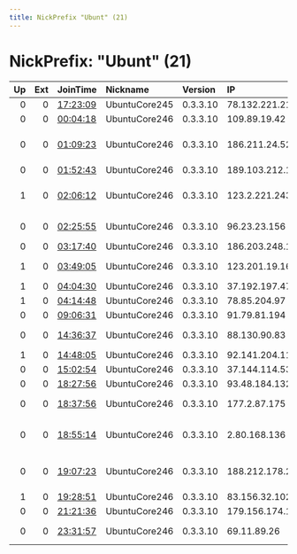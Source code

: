 ```yaml
---
title: NickPrefix "Ubunt" (21)
---
```


# NickPrefix: "Ubunt" (21)

|   Up |   Ext | JoinTime                                                                                            | Nickname      | Version   | IP              | AS                                       | CC   |   ORp |   Dirp | OS    | Contact   |   eFamMembers |
|-----:|------:|:----------------------------------------------------------------------------------------------------|:--------------|:----------|:----------------|:-----------------------------------------|:-----|------:|-------:|:------|:----------|--------------:|
|    0 |     0 | [17:23:09](https://metrics.torproject.org/rs.html#details/E06C9EEDE9FD27499A262FA274C9DBD17FC31F4B) | UbuntuCore245 | 0.3.3.10  | 78.132.221.214  | Rostelecom                               | ru   | 40323 |      0 | Linux | None      |             1 |
|    0 |     0 | [00:04:18](https://metrics.torproject.org/rs.html#details/78A47E6A1387F6FFCF3224526572D78CD01F34A8) | UbuntuCore246 | 0.3.3.10  | 109.89.19.42    | Brutele SC                               | be   | 34681 |      0 | Linux | None      |             1 |
|    0 |     0 | [01:09:23](https://metrics.torproject.org/rs.html#details/198F97B4203DE4EFF0CE1E026E78B98D81B7A764) | UbuntuCore246 | 0.3.3.10  | 186.211.24.52   | Net Barretos Tecnologia LTDA - ME        | br   | 42221 |      0 | Linux | None      |             1 |
|    0 |     0 | [01:52:43](https://metrics.torproject.org/rs.html#details/2D3D4DF935AEB5C431E0976CAA443D31FD4D960E) | UbuntuCore246 | 0.3.3.10  | 189.103.212.178 | CLARO S.A.                               | br   | 44395 |      0 | Linux | None      |             1 |
|    1 |     0 | [02:06:12](https://metrics.torproject.org/rs.html#details/FD54CAB3B67D1939108E6659B88AA74C8C622AD6) | UbuntuCore246 | 0.3.3.10  | 123.2.221.243   | M2 Telecommunications Group Ltd          | au   | 41515 |      0 | Linux | None      |             1 |
|    0 |     0 | [02:25:55](https://metrics.torproject.org/rs.html#details/3E4AFF700150977C2D3233BB72F36FD500FA785C) | UbuntuCore246 | 0.3.3.10  | 96.23.23.156    | Videotron Telecom Ltee                   | ca   | 40857 |      0 | Linux | None      |             1 |
|    0 |     0 | [03:17:40](https://metrics.torproject.org/rs.html#details/1F80CC9A90B9AA5AD9C620E970F093BAB3F85BA8) | UbuntuCore246 | 0.3.3.10  | 186.203.248.171 | Tim Celular S.A.                         | br   | 33229 |      0 | Linux | None      |             1 |
|    1 |     0 | [03:49:05](https://metrics.torproject.org/rs.html#details/7B86F805440B3CEFFB19E806E4C9A1E29FD6853C) | UbuntuCore246 | 0.3.3.10  | 123.201.19.167  | YOU Broadband &amp; Cable India Ltd.     | in   | 39773 |      0 | Linux | None      |             1 |
|    1 |     0 | [04:04:30](https://metrics.torproject.org/rs.html#details/7D6A043758C8E9FA39C103D9879154C90035F438) | UbuntuCore246 | 0.3.3.10  | 37.192.197.47   | Novotelecom Ltd                          | ru   | 40325 |      0 | Linux | None      |             1 |
|    1 |     0 | [04:14:48](https://metrics.torproject.org/rs.html#details/94F708588580ACEF4A2CA81A25AB0292D8BBAAD5) | UbuntuCore246 | 0.3.3.10  | 78.85.204.97    | Rostelecom                               | ru   | 44333 |      0 | Linux | None      |             1 |
|    0 |     0 | [09:06:31](https://metrics.torproject.org/rs.html#details/511047000AAEEE33B7D254115223C9F9B92C96B8) | UbuntuCore246 | 0.3.3.10  | 91.79.81.194    | MTS PJSC                                 | ru   | 46323 |      0 | Linux | None      |             1 |
|    0 |     0 | [14:36:37](https://metrics.torproject.org/rs.html#details/909F82A7244BCC5FC9F41EB96F81A68D188F8F95) | UbuntuCore246 | 0.3.3.10  | 88.130.90.83    | 1&amp;1 Versatel Deutschland GmbH        | de   | 43695 |      0 | Linux | None      |             1 |
|    1 |     0 | [14:48:05](https://metrics.torproject.org/rs.html#details/05BC168AE6F22606234DBA1C07663874EEF58C05) | UbuntuCore246 | 0.3.3.10  | 92.141.204.11   | Orange                                   | fr   | 45267 |      0 | Linux | None      |             1 |
|    0 |     0 | [15:02:54](https://metrics.torproject.org/rs.html#details/6BBD28546A2001EB1364A16E78FFACA400D3A7CA) | UbuntuCore246 | 0.3.3.10  | 37.144.114.53   | VimpelCom                                | ru   | 39127 |      0 | Linux | None      |             1 |
|    0 |     0 | [18:27:56](https://metrics.torproject.org/rs.html#details/A731C35F6CFADAB796D4D9BB5233E896EC841847) | UbuntuCore246 | 0.3.3.10  | 93.48.184.132   | Fastweb                                  | it   | 44739 |      0 | Linux | None      |             1 |
|    0 |     0 | [18:37:56](https://metrics.torproject.org/rs.html#details/77A4C7B54067D1B6F093436189923A09D47B9195) | UbuntuCore246 | 0.3.3.10  | 177.2.87.175    | Brasil Telecom S/A - Filial Distrito Fed | br   | 34113 |      0 | Linux | None      |             1 |
|    0 |     0 | [18:55:14](https://metrics.torproject.org/rs.html#details/B61A5CBDA63F25A7F30D99D25838D2428BD19C56) | UbuntuCore246 | 0.3.3.10  | 2.80.168.136    | Servicos De Comunicacoes E Multimedia S. | pt   | 34917 |      0 | Linux | None      |             1 |
|    0 |     0 | [19:07:23](https://metrics.torproject.org/rs.html#details/B00A29E13C7DEE6A9D430AECA4F232DE8E7F129C) | UbuntuCore246 | 0.3.3.10  | 188.212.178.212 | Iran Telecommunication Company PJS       | ir   | 38381 |      0 | Linux | None      |             1 |
|    1 |     0 | [19:28:51](https://metrics.torproject.org/rs.html#details/0115B13CEFB21F74940E5A95C30D8EFCC39ED8F4) | UbuntuCore246 | 0.3.3.10  | 83.156.32.102   | Free SAS                                 | fr   | 44399 |      0 | Linux | None      |             1 |
|    0 |     0 | [21:21:36](https://metrics.torproject.org/rs.html#details/B0020142A9C2EE2ED1FDFCD487F665585D773607) | UbuntuCore246 | 0.3.3.10  | 179.156.174.154 | CLARO S.A.                               | br   | 37639 |      0 | Linux | None      |             1 |
|    0 |     0 | [23:31:57](https://metrics.torproject.org/rs.html#details/8148496EAE5CF112CDB9E686DEF2D4E7B0AE2BE7) | UbuntuCore246 | 0.3.3.10  | 69.11.89.26     | Saskatchewan Telecommunications          | ca   | 38579 |      0 | Linux | None      |             1 |
